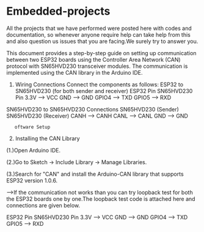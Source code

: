# Embedded-projects
All the projects that we have performed were posted here with codes and documentation, so whenever anyone require help can take help from this and also question us issues that you are facing.We surely try to answer you.

This document provides a step-by-step guide on setting up communication between two ESP32 boards using the Controller Area Network (CAN) protocol with SN65HVD230 transceiver modules. The communication is implemented using the CAN library in the Arduino IDE.
1. Wiring Connections
Connect the components as follows:
ESP32 to SN65HVD230 (for both sender and receiver)
ESP32 Pin      SN65HVD230 Pin
3.3V     -->    VCC
GND      -->    GND
GPIO4    -->    TXD
GPIO5    -->    RXD

SN65HVD230 to SN65HVD230 Connections
SN65HVD230 (Sender)     SN65HVD230 (Receiver)
       CANH         -->   CANH
       CANL         -->   CANL
       GND          -->   GND

       oftware Setup

2. Installing the CAN Library

(1.)Open Arduino IDE.

(2.)Go to Sketch -> Include Library -> Manage Libraries.

(3.)Search for "CAN" and install the Arduino-CAN library that supports ESP32 version 1.0.6.

-->If the communication not works than you can try loopback test for both the ESP32 boards one by one.The loopback test code is attached here and connections are given below.

ESP32 Pin      SN65HVD230 Pin
3.3V     -->    VCC
GND      -->    GND
GPIO4    -->    TXD
GPIO5    -->    RXD

